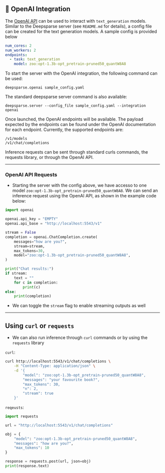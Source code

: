 ## 🔌 OpenAI Integration

The [OpenAI API](https://platform.openai.com/docs/api-reference/introduction) can be used to interact with `text_generation` models.
Similar to the Deepsparse server (see `README.md` for details), a config file can be
created for the text generation models. A sample config is provided below

```yaml
num_cores: 2
num_workers: 2
endpoints:
  - task: text_generation
    model: zoo:opt-1.3b-opt_pretrain-pruned50_quantW8A8
```

To start the server with the OpenAI integration, the following command can be used:

`deepsparse.openai sample_config.yaml`

The standard deepsparse server command is also available:

`deepsparse.server --config_file sample_config.yaml --integration openai`

Once launched, the OpenAI endpoints will be available. The payload expected by the endpoints
can be found under the OpenAI documentation for each endpoint. Currently, the supported endpoints
are:

```
/v1/models
/v1/chat/completions
```

Inference requests can be sent through standard curls commands, the requests library,
or through the OpenAI API.

---

### OpenAI API Requests

- Starting the server with the config above, we have accesso to one model
`zoo:opt-1.3b-opt_pretrain-pruned50_quantW8A8`. We can send an inference request using
the OpenAI API, as shown in the example code below:

```python
import openai

openai.api_key = "EMPTY"
openai.api_base = "http://localhost:5543/v1"

stream = False
completion = openai.ChatCompletion.create(
    messages="how are you?",
    stream=stream,
    max_tokens=30,
    model="zoo:opt-1.3b-opt_pretrain-pruned50_quantW8A8",
)

print("Chat results:")
if stream:
    text = ""
    for c in completion:
        print(c)
else:
    print(completion)
```

- We can toggle the `stream` flag to enable streaming outputs as well

---

## Using `curl` or `requests`

- We can also run inference through `curl` commands or by using the `requests` library

`curl`:
```bash
curl http://localhost:5543/v1/chat/completions \
    -H "Content-Type: application/json" \
    -d '{
        "model": "zoo:opt-1.3b-opt_pretrain-pruned50_quantW8A8",
        "messages": "your favourite book?",
        "max_tokens": 30,
        "n": 2,
        "stream": true
    }'
```

`reqeusts`:

```python
import requests

url = "http://localhost:5543/v1/chat/completions"

obj = {
    "model": "zoo:opt-1.3b-opt_pretrain-pruned50_quantW8A8",
    "messages": "how are you?",
    "max_tokens": 10
}

response = requests.post(url, json=obj)
print(response.text)
```